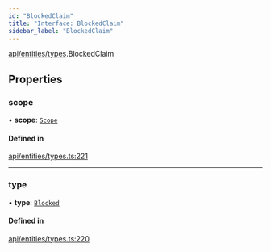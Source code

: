 ```yaml
---
id: "BlockedClaim"
title: "Interface: BlockedClaim"
sidebar_label: "BlockedClaim"
---
```


[api/entities/types](../../../../../modules/API/Entities/Types/Types.md).BlockedClaim

## Properties

### scope

• **scope**: [`Scope`](../Scope/Scope.md)

#### Defined in

[api/entities/types.ts:221](https://github.com/PolymeshAssociation/polymesh-sdk/blob/5b946f904/src/api/entities/types.ts#L221)

___

### type

• **type**: [`Blocked`](../../../../../enums/API/Entities/Types/ClaimType/ClaimType.md#blocked)

#### Defined in

[api/entities/types.ts:220](https://github.com/PolymeshAssociation/polymesh-sdk/blob/5b946f904/src/api/entities/types.ts#L220)
